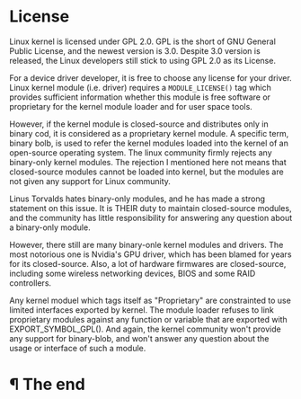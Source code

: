 # License

Linux kernel is licensed under GPL 2.0. GPL is the short of GNU General Public
License, and the newest version is 3.0. Despite 3.0 version is released, the
Linux developers still stick to using GPL 2.0 as its License.

For a device driver developer, it is free to choose any license for your driver.
Linux kernel module (i.e. driver) requires a `MODULE_LICENSE()` tag which
provides sufficient information whether this module is free software or
proprietary for the kernel module loader and for user space tools.


However, if the kernel module is closed-source and distributes only in binary
cod, it is considered as a proprietary kernel module. A specific term, binary
bolb, is used to refer the kernel modules loaded into the kernel of an
open-source operating system. The linux community firmly rejects any binary-only
kernel modules. The rejection I mentioned here not means that closed-source
modules cannot be loaded into kernel, but the modules are not given any support
for Linux community.

Linus Torvalds hates binary-only modules, and he has made a strong statement on
this issue. It is THEIR duty to maintain closed-source modules, and the
community has little responsibility for answering any question about a
binary-only module.

However, there still are many binary-onle kernel modules and drivers. The most
notorious one is Nvidia's GPU driver, which has been blamed for years for its
closed-source. Also, a lot of hardware firmwares are closed-source, including
some wireless networking devices, BIOS and some RAID controllers.

Any kernel moduel which tags itself as "Proprietary" are constrainted to use
limited interfaces exported by kernel. The module loader refuses to link
proprietary modules against any function or variable that are exported with
EXPORT_SYMBOL_GPL(). And again, the kernel community won't provide any support
for binary-blob, and won't answer any question about the usage or interface
of such a module.


# ¶ The end
